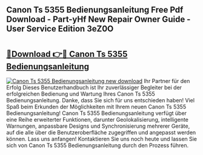 ## Canon Ts 5355 Bedienungsanleitung Free Pdf Download - Part-yHf New Repair Owner Guide - User Service Edition 3eZ0O

# <h2><a href="http://df4jfst.blite.top/?on=Canon+Ts+5355+Bedienungsanleitung">🔗Download 👉🔴 Canon Ts 5355 Bedienungsanleitung</a></h2>

[![Canon Ts 5355 Bedienungsanleitung new download](https://i.imgur.com/lujVjoI.png)](http://df4jfst.blite.top/?on=Canon+Ts+5355+Bedienungsanleitung)
Ihr Partner für den Erfolg Dieses Benutzerhandbuch ist Ihr zuverlässiger Begleiter bei der erfolgreichen Bedienung und Wartung Ihres Canon Ts 5355 Bedienungsanleitung. Danke, dass Sie sich für uns entschieden haben! Viel Spaß beim Erkunden der Möglichkeiten mit Ihrem neuen Canon Ts 5355 Bedienungsanleitung! Canon Ts 5355 Bedienungsanleitung verfügt über eine Reihe erweiterter Funktionen, darunter Geolokalisierung, intelligente Warnungen, anpassbare Designs und Synchronisierung mehrerer Geräte, auf die alle über die Benutzeroberfläche zugegriffen und angepasst werden können. Lass uns anfangen! Kontaktieren Sie uns noch heute und lassen Sie sich von Canon Ts 5355 Bedienungsanleitung durch den Prozess führen.
